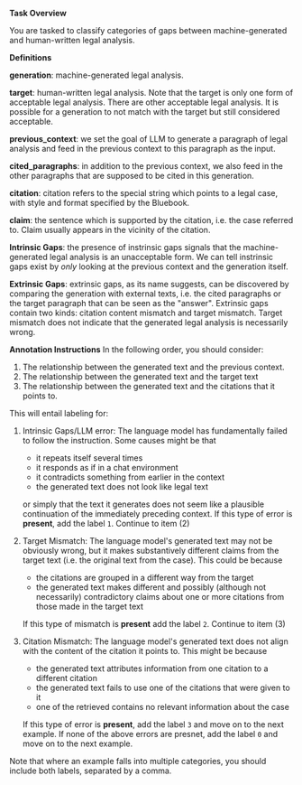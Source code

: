 **Task Overview**

You are tasked to classify categories of gaps between machine-generated and human-written legal analysis. 

**Definitions**

**generation**: machine-generated legal analysis.

**target**: human-written legal analysis. Note that the target is only one form of acceptable legal analysis. There are other acceptable legal analysis. It is possible for a generation to not match with the target but still considered acceptable.

**previous_context**: we set the goal of LLM to generate a paragraph of legal analysis and feed in the previous context to this paragraph as the input.

**cited_paragraphs**: in addition to the previous context, we also feed in the other paragraphs that are supposed to be cited in this generation.

**citation**: citation refers to the special string which points to a legal case, with style and format specified by the Bluebook.

**claim**: the sentence which is supported by the citation, i.e. the case referred to. Claim usually appears in the vicinity of the citation.

**Intrinsic Gaps**: the presence of instrinsic gaps signals that the machine-generated legal analysis is an unacceptable form. We can tell instrinsic gaps exist by _only_ looking at the previous context and the generation itself.

**Extrinsic Gaps**: extrinsic gaps, as its name suggests, can be discovered by comparing the generation with external texts, i.e. the cited paragraphs or the target paragraph that can be seen as the "answer". Extrinsic gaps contain two kinds: citation content mismatch and target mismatch. Target mismatch does not indicate that the generated legal analysis is necessarily wrong.

**Annotation Instructions**
In the following order, you should consider:
1. The relationship between the generated text and the previous context.
2. The relationship between the generated text and the target text
3. The relationship between the generated text and the citations that it points to.

This will entail labeling for:

1. Intrinsic Gaps/LLM error: The language model has fundamentally failed to follow the instruction. Some causes might be that
    - it repeats itself several times
    - it responds as if in a chat environment
    - it contradicts something from earlier in the context
    - the generated text does not look like legal text

    or simply that the text it generates does not seem like a plausible continuation of the immediately preceding context. If this type of error is **present**, add the label `1`. Continue to item (2)

2. Target Mismatch: The language model's generated text may not be obviously wrong, but it makes substantively different claims from the target text (i.e. the original text from the case). This could be because
    - the citations are grouped in a different way from the target
    - the generated text makes different and possibly (although not necessarily) contradictory claims about one or more citations from those made in the target text

    If this type of mismatch is **present** add the label `2`. Continue to item (3)

3. Citation Mismatch: The language model's generated text does not align with the content of the citation it points to. This might be because
   - the generated text attributes information from one citation to a different citation
   - the generated text fails to use one of the citations that were given to it
   - one of the retrieved contains no relevant information about the case

    If this type of error is **present**, add the label `3` and move on to the next example. If none of the above errors are presnet, add the label `0` and move on to the next example.

Note that where an example falls into multiple categories, you should include both labels, separated by a comma.
